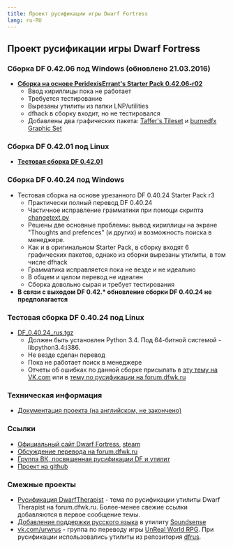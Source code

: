 ```yaml
---
title: Проект русификации игры Dwarf Fortress
lang: ru-RU
---
```


## Проект русификации игры Dwarf Fortress

### Сборка DF 0.42.06 под Windows (обновлено 21.03.2016)

- [**Сборка на основе PeridexisErrant's Starter Pack 0.42.06-r02**](https://bitbucket.org/dfint/downloads/downloads/PeridexisErrants_Starter_Pack_0.42.06-r02-ru21.03.2016.7z)
  - Ввод кириллицы пока не работает
  - Требуется тестирование
  - Вырезаны утилиты из папки LNP/utilities
  - dfhack в сборку входит, но не тестировался
  - Добавлены два графических пакета: [Taffer's Tileset](http://www.bay12forums.com/smf/index.php?topic=107924.0) и [burnedfx Graphic Set](http://www.bay12forums.com/smf/index.php?topic=143588.0)

### Сборка DF 0.42.01 под Linux

- **[Тестовая сборка DF 0.42.01](https://bitbucket.org/dfint/downloads/downloads/df_linux_sborka_42_01.tar.gz)**

### Cборка DF 0.40.24 под Windows

- Тестовая сборка на основе урезанного DF 0.40.24 Starter Pack r3
  - Практически полный перевод DF 0.40.24
  - Частичное исправление грамматики при помощи скрипта [changetext.py](https://github.com/dfint/changetextpy_script)
  - Решены две основные проблемы: вывод кириллицы на экране "Thoughts and prefences" (и других) и возможность поиска в менеджере.
  - Как и в оригинальном Starter Pack, в сборку входят 6 графических пакетов, однако из сборки вырезаны утилиты, в том числе dfhack
  - Грамматика исправляется пока не везде и не идеально
  - В общем и целом перевод не идеален
  - Сборка довольно сырая и требует тестирования
- **В связи с выходом DF 0.42.\* обновление сборки DF 0.40.24 не предполагается**

### Тестовая сборка DF 0.40.24 под Linux

- [DF_0.40.24_rus.tgz](https://bitbucket.org/dfint/downloads/downloads/DF_0.40.24_rus.tgz)
  - Должен быть установлен Python 3.4. Под 64-битной системой - libpython3.4:i386.
  - Не везде сделан перевод
  - Пока не работает поиск в менеджере
  - Отчеты об ошибках по данной сборке присылать в [эту тему на VK.com](https://vk.com/topic-50714193_32083974) или в [тему по русификации на forum.dfwk.ru](http://forum.dfwk.ru/index.php?topic=204.msg40943#new)

### Техническая информация

- [Документация проекта (на английском, не закончено)](https://github.com/dfint/dfint-docs/wiki)

### Ссылки

- [Официальный сайт Dwarf Fortress](https://bay12games.com/dwarves/), [steam](https://store.steampowered.com/app/975370/Dwarf_Fortress/)
- [Обсуждение перевода на forum.dfwk.ru](http://forum.dfwk.ru/index.php/topic,204.0.html)
- [Группа ВК, посвященная русификации DF и утилит](https://vk.com/dfrus)
- [Проект на github](https://github.com/dfint)

### Смежные проекты

- [Русификация DwarfTherapist](http://forum.dfwk.ru/index.php/topic,1201.0.html) - тема по русификации утилиты Dwarf Therapist на forum.dfwk.ru. Более-менее свежие ссылки добавляются в первое сообщение темы.
- [Добавление поддержки русского языка](https://github.com/dfint/soundsense-rus) в утилиту [Soundsense](http://dfwk.ru/SoundSense)
- [vk.com/urwrus](https://vk.com/urwrus) - группа по переводу игры [UnReal World RPG](https://store.steampowered.com/app/351700/UnReal_World/). При русификации использовались утилиты из репозитория [dfrus](https://github.com/dfint/dfrus).
